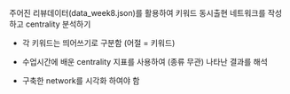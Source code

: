 
주어진 리뷰데이터(data_week8.json)를 활용하여 키워드 동시출현 네트워크를 작성하고 centrality 분석하기

- 각 키워드는 띄어쓰기로 구분함 (어절 = 키워드)


- 수업시간에 배운 centrality 지표를 사용하여 (종류 무관) 나타난 결과를 해석


- 구축한 network를 시각화 하여야 함


